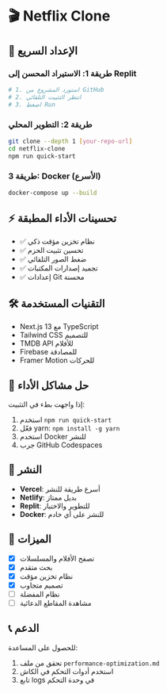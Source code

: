 # 🎬 Netflix Clone

## 🚀 الإعداد السريع

### طريقة 1: الاستيراد المحسن إلى Replit
```bash
# 1. استورد المشروع من GitHub
# 2. انتظر التثبيت التلقائي
# 3. اضغط Run
```

### طريقة 2: التطوير المحلي
```bash
git clone --depth 1 [your-repo-url]
cd netflix-clone
npm run quick-start
```

### طريقة 3: Docker (الأسرع)
```bash
docker-compose up --build
```

## ⚡ تحسينات الأداء المطبقة

- ✅ نظام تخزين مؤقت ذكي
- ✅ تحسين تثبيت الحزم
- ✅ ضغط الصور التلقائي
- ✅ تجميد إصدارات المكتبات
- ✅ إعدادات Git محسنة

## 🛠️ التقنيات المستخدمة

- Next.js 13 مع TypeScript
- Tailwind CSS للتصميم
- TMDB API للأفلام
- Firebase للمصادقة
- Framer Motion للحركات

## 🔧 حل مشاكل الأداء

إذا واجهت بطء في التثبيت:
1. استخدم `npm run quick-start`
2. فعّل yarn: `npm install -g yarn`
3. استخدم Docker للنشر
4. جرب GitHub Codespaces

## 📱 النشر

- **Vercel**: أسرع طريقة للنشر
- **Netlify**: بديل ممتاز
- **Replit**: للتطوير والاختبار
- **Docker**: للنشر على أي خادم

## 🎯 الميزات

- [x] تصفح الأفلام والمسلسلات
- [x] بحث متقدم
- [x] نظام تخزين مؤقت
- [x] تصميم متجاوب
- [ ] نظام المفضلة
- [ ] مشاهدة المقاطع الدعائية

## 📞 الدعم

للحصول على المساعدة:
1. تحقق من ملف `performance-optimization.md`
2. استخدم أدوات التحكم في الكاش
3. تابع logs في وحدة التحكم